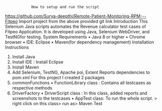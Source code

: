                 How to setup and run the script 
https://github.com/Surya-deepthi/Remote-Patient-Monitoring-RPM---Fitpeo
Import project from the above provided git link
Introduction
 This Selenium Java scripts automates the Revenue calculator test cases of Fitpeo Application. It is developed using Java, Selenium WebDriver, and TestNGfor testing.
System Requirements
•	Java 8 or higher
•	Chrome browser
•	IDE: Eclipse
•	Maven(for dependency management)
Installation Instructions
1.	Install Java
2.	Install IDE : Install Eclipse
3.	Install Maven
4.	Add Selenium, TestNG, Apache poi, Extent Reports dependencies to pom.xml
For this project I created 2 packages
1.	commonFunctions
•	FunctionLibrary class : Contains all testcases as respective methods
2.	DriverFactory
•	DriverScript class : In this class, added reports and screenshots to the testcases
•	AppTest class: To run the whole script.  > right click on this class> run as> Maven Test








